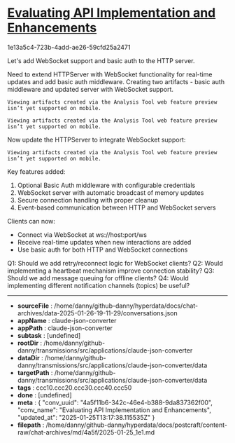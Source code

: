 # [Evaluating API Implementation and Enhancements](https://claude.ai/chat/4a5f11b6-342c-46e4-b388-9da837362f00)

1e13a5c4-723b-4add-ae26-59cfd25a2471

 Let's add WebSocket support and basic auth to the HTTP server.

<antThinking>Need to extend HTTPServer with WebSocket functionality for real-time updates and add basic auth middleware. Creating two artifacts - basic auth middleware and updated server with WebSocket support.</antThinking>
```
Viewing artifacts created via the Analysis Tool web feature preview isn’t yet supported on mobile.
```


```
Viewing artifacts created via the Analysis Tool web feature preview isn’t yet supported on mobile.
```



Now update the HTTPServer to integrate WebSocket support:
```
Viewing artifacts created via the Analysis Tool web feature preview isn’t yet supported on mobile.
```



Key features added:
1. Optional Basic Auth middleware with configurable credentials
2. WebSocket server with automatic broadcast of memory updates
3. Secure connection handling with proper cleanup
4. Event-based communication between HTTP and WebSocket servers

Clients can now:
- Connect via WebSocket at ws://host:port/ws 
- Receive real-time updates when new interactions are added
- Use basic auth for both HTTP and WebSocket connections

Q1: Should we add retry/reconnect logic for WebSocket clients?
Q2: Would implementing a heartbeat mechanism improve connection stability?
Q3: Should we add message queuing for offline clients?
Q4: Would implementing different notification channels (topics) be useful?

---

* **sourceFile** : /home/danny/github-danny/hyperdata/docs/chat-archives/data-2025-01-26-19-11-29/conversations.json
* **appName** : claude-json-converter
* **appPath** : claude-json-converter
* **subtask** : [undefined]
* **rootDir** : /home/danny/github-danny/transmissions/src/applications/claude-json-converter
* **dataDir** : /home/danny/github-danny/transmissions/src/applications/claude-json-converter/data
* **targetPath** : /home/danny/github-danny/transmissions/src/applications/claude-json-converter/data
* **tags** : ccc10.ccc20.ccc30.ccc40.ccc50
* **done** : [undefined]
* **meta** : {
  "conv_uuid": "4a5f11b6-342c-46e4-b388-9da837362f00",
  "conv_name": "Evaluating API Implementation and Enhancements",
  "updated_at": "2025-01-25T13:17:38.115535Z"
}
* **filepath** : /home/danny/github-danny/hyperdata/docs/postcraft/content-raw/chat-archives/md/4a5f/2025-01-25_1e1.md